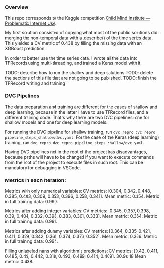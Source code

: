 ### Overview

This repo corresponds to the Kaggle competition 
[Child Mind Institute — Problematic Internet Use](https://www.kaggle.com/competitions/child-mind-institute-problematic-internet-use).

My first solution consisted of copying what most of the public solutions did: merging the non-temporal data with a .describe() of the time series data. This yielded a CV metric of 0.438 by filling the missing data with an XGBoost prediction.

In order to better use the time series data, I wrote all the data into TFRecords using multi-threading, and trained a Keras model with it.

TODO: describe how to run the shallow and deep solutions
TODO: delete the sections of this file that are not going to be published.
TODO: finish the TFRecord writing and training

### DVC Pipelines

The data preparation and training are different for the cases of shallow and deep learning, because in the latter I have to use TFRecord files, and a different training code. That's why there are two DVC pipelines: one for shallow models and one for deep learning models.

For running the DVC pipeline for shallow training, run `dvc repro dvc repro pipeline_steps_shallow/dvc.yaml`. For the case of the Keras (deep learning) training, run `dvc repro dvc repro pipeline_steps_shallow/dvc.yaml`.

Having DVC pipelines not in the root of the project has disadvantages, because paths will have to be changed if you want to execute commands from the root of the project to execute files in such root. This can be mandatory for debugging in VSCode.

### Metrics in each iteration:

Metrics with only numerical variables:
CV metrics: [0.304, 0.342, 0.448, 0.385, 0.403, 0.309, 0.353, 0.396, 0.258, 0.341].
Mean metric:  0.354.
Metric in full training data:  0.990.

Metrics after adding integer variables:
CV metrics: [0.345, 0.357, 0.398, 0.39, 0.404, 0.332, 0.398, 0.383, 0.301, 0.333].
Mean metric:  0.364.
Metric in full training data:  0.991.

Metrics after adding dummy variables:
CV metrics: [0.364, 0.335, 0.421, 0.411, 0.329, 0.342, 0.361, 0.374, 0.376, 0.352].
Mean metric:  0.366.
Metric in full training data:  0.994.

Filling unlabeled nans with algorithm's predictions:
CV metrics: [0.42, 0.411, 0.485, 0.49, 0.442, 0.318, 0.493, 0.499, 0.414, 0.409].
30.9s	18	Mean metric:  0.438.
